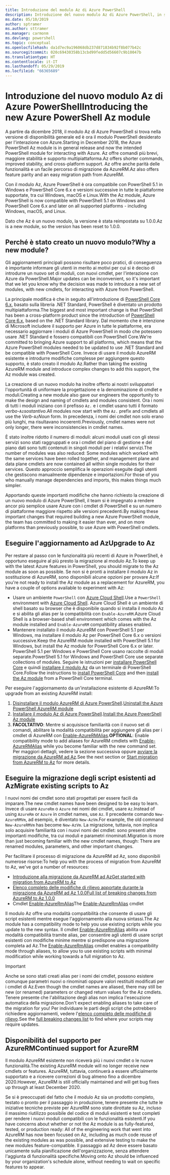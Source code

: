 ```yaml
---
title: Introduzione del modulo Az di Azure PowerShell
description: Introduzione del nuovo modulo Az di Azure PowerShell, in sostituzione del modulo AzureRM.
ms.date: 05/10/2019
author: sptramer
ms.author: sttramer
ms.manager: carmonm
ms.devlang: powershell
ms.topic: conceptual
ms.openlocfilehash: da1d7ec9a196068db237d871834b92f8b077b42c
ms.sourcegitcommit: 020c69430358b13cbd99fedd5d56607c9b10047b
ms.translationtype: HT
ms.contentlocale: it-IT
ms.lasthandoff: 05/29/2019
ms.locfileid: "66365689"
---
```

# <a name="introducing-the-new-azure-powershell-az-module"></a><span data-ttu-id="1bae0-103">Introduzione del nuovo modulo Az di Azure PowerShell</span><span class="sxs-lookup"><span data-stu-id="1bae0-103">Introducing the new Azure PowerShell Az module</span></span>

<span data-ttu-id="1bae0-104">A partire da dicembre 2018, il modulo Az di Azure PowerShell si trova nella versione di disponibilità generale ed è ora il modulo PowerShell desiderato per l'interazione con Azure.</span><span class="sxs-lookup"><span data-stu-id="1bae0-104">Starting in December 2018, the Azure PowerShell Az module is in general release and now the intended PowerShell module for interacting with Azure.</span></span> <span data-ttu-id="1bae0-105">Az offre comandi più brevi, maggiore stabilità e supporto multipiattaforma.</span><span class="sxs-lookup"><span data-stu-id="1bae0-105">Az offers shorter commands, improved stability, and cross-platform support.</span></span> <span data-ttu-id="1bae0-106">Az offre anche parità delle funzionalità e un facile percorso di migrazione da AzureRM.</span><span class="sxs-lookup"><span data-stu-id="1bae0-106">Az also offers feature parity and an easy migration path from AzureRM.</span></span>

<span data-ttu-id="1bae0-107">Con il modulo Az, Azure PowerShell è ora compatibile con PowerShell 5.1 in Windows e PowerShell Core 6.x e versioni successive in tutte le piattaforme supportate, tra cui Windows, macOS e Linux.</span><span class="sxs-lookup"><span data-stu-id="1bae0-107">With the Az module, Azure PowerShell is now compatible with PowerShell 5.1 on Windows and PowerShell Core 6.x and later on all supported platforms - including Windows, macOS, and Linux.</span></span>

<span data-ttu-id="1bae0-108">Dato che Az è un nuovo modulo, la versione è stata reimpostata su 1.0.0.</span><span class="sxs-lookup"><span data-stu-id="1bae0-108">Az is a new module, so the version has been reset to 1.0.0.</span></span>

## <a name="why-a-new-module"></a><span data-ttu-id="1bae0-109">Perché è stato creato un nuovo modulo?</span><span class="sxs-lookup"><span data-stu-id="1bae0-109">Why a new module?</span></span>

<span data-ttu-id="1bae0-110">Gli aggiornamenti principali possono risultare poco pratici, di conseguenza è importante informare gli utenti in merito ai motivi per cui si è deciso di introdurre un nuovo set di moduli, con nuovi cmdlet, per l'interazione con Azure da PowerShell.</span><span class="sxs-lookup"><span data-stu-id="1bae0-110">Major updates can be inconvenient, so it's important that we let you know why the decision was made to introduce a new set of modules, with new cmdlets, for interacting with Azure from PowerShell.</span></span>

<span data-ttu-id="1bae0-111">La principale modifica è che in seguito all'introduzione di [PowerShell Core 6.x](/powershell/scripting/overview), basato sulla libreria .NET Standard, PowerShell è diventato un prodotto multipiattaforma.</span><span class="sxs-lookup"><span data-stu-id="1bae0-111">The biggest and most important change is that PowerShell has been a cross-platform product since the introduction of [PowerShell Core 6.x](/powershell/scripting/overview), based on the .NET Standard library.</span></span>
<span data-ttu-id="1bae0-112">Dal momento che è intenzione di Microsoft includere il supporto per Azure in tutte le piattaforme, era necessario aggiornare i moduli di Azure PowerShell in modo che potessero usare .NET Standard e fossero compatibili con PowerShell Core.</span><span class="sxs-lookup"><span data-stu-id="1bae0-112">We're committed to bringing Azure support to all platforms, which means that the Azure PowerShell modules needed to be updated to use .NET Standard and be compatible with PowerShell Core.</span></span> <span data-ttu-id="1bae0-113">Invece di usare il modulo AzureRM esistente e introdurre modifiche complesse per aggiungere questo supporto, è stato creato il modulo Az.</span><span class="sxs-lookup"><span data-stu-id="1bae0-113">Rather than taking the existing AzureRM module and introduce complex changes to add this support, the Az module was created.</span></span>

<span data-ttu-id="1bae0-114">La creazione di un nuovo modulo ha inoltre offerto ai nostri sviluppatori l'opportunità di uniformare la progettazione e la denominazione di cmdlet e moduli.</span><span class="sxs-lookup"><span data-stu-id="1bae0-114">Creating a new module also gave our engineers the opportunity to make the design and naming of cmdlets and modules consistent.</span></span> <span data-ttu-id="1bae0-115">Ora i nomi di tutti i moduli iniziano con il prefisso `Az.` e i cmdlet usano tutti il formato _verbo_-`Az`_sostantivo_.</span><span class="sxs-lookup"><span data-stu-id="1bae0-115">All modules now start with the `Az.` prefix and cmdlets all use the _Verb_-`Az`_Noun_ form.</span></span> <span data-ttu-id="1bae0-116">In precedenza, i nomi dei cmdlet non solo erano più lunghi, ma risultavano incoerenti.</span><span class="sxs-lookup"><span data-stu-id="1bae0-116">Previously, cmdlet names were not only longer, there were inconsistencies in cmdlet names.</span></span>

<span data-ttu-id="1bae0-117">È stato inoltre ridotto il numero di moduli: alcuni moduli usati con gli stessi servizi sono stati raggruppati e ora i cmdlet del piano di gestione e del piano dati sono tutti contenuti in singoli moduli per i relativi servizi.</span><span class="sxs-lookup"><span data-stu-id="1bae0-117">The number of modules was also reduced: Some modules which worked with the same services have been rolled together, and management plane and data plane cmdlets are now contained all within single modules for their services.</span></span> <span data-ttu-id="1bae0-118">Questo approccio semplifica le operazioni eseguite dagli utenti che gestiscono manualmente dipendenze e importazioni.</span><span class="sxs-lookup"><span data-stu-id="1bae0-118">For those of you who manually manage dependencies and imports, this makes things much simpler.</span></span>

<span data-ttu-id="1bae0-119">Apportando queste importanti modifiche che hanno richiesto la creazione di un nuovo modulo di Azure PowerShell, il team si è impegnato a rendere ancor più semplice usare Azure con i cmdlet di PowerShell e su un numero di piattaforme maggiore rispetto alle versioni precedenti.</span><span class="sxs-lookup"><span data-stu-id="1bae0-119">By making these important changes that required building a new Azure PowerShell module, the team has committed to making it easier than ever, and on more platforms than previously possible, to use Azure with PowerShell cmdlets.</span></span>

## <a name="upgrade-to-az"></a><span data-ttu-id="1bae0-120">Eseguire l'aggiornamento ad Az</span><span class="sxs-lookup"><span data-stu-id="1bae0-120">Upgrade to Az</span></span>

<span data-ttu-id="1bae0-121">Per restare al passo con le funzionalità più recenti di Azure in PowerShell, è opportuno eseguire al più presto la migrazione al modulo Az.</span><span class="sxs-lookup"><span data-stu-id="1bae0-121">To keep up with the latest Azure features in PowerShell, you should migrate to the Az module as soon as possible.</span></span> <span data-ttu-id="1bae0-122">Se non si è pronti a installare il modulo Az in sostituzione di AzureRM, sono disponibili alcune opzioni per provare Az:</span><span class="sxs-lookup"><span data-stu-id="1bae0-122">If you're not ready to install the Az module as a replacement for AzureRM, you have a couple of options available to experiment with Az:</span></span>

* <span data-ttu-id="1bae0-123">Usare un ambiente `PowerShell` con [Azure Cloud Shell](https://docs.microsoft.com/en-us/azure/cloud-shell/overview).</span><span class="sxs-lookup"><span data-stu-id="1bae0-123">Use a `PowerShell` environment with [Azure Cloud Shell](https://docs.microsoft.com/en-us/azure/cloud-shell/overview).</span></span>
  <span data-ttu-id="1bae0-124">Azure Cloud Shell è un ambiente di shell basato su browser che è disponibile quando si installa il modulo Az e si abilita gli alias per la compatibilità con `Enable-AzureRM`.</span><span class="sxs-lookup"><span data-stu-id="1bae0-124">Azure Cloud Shell is a browser-based shell environment which comes with the Az module installed and `Enable-AzureRM` compatibility aliases enabled.</span></span>
* <span data-ttu-id="1bae0-125">Mantenere installato il modulo AzureRM con PowerShell 5.1 per Windows, ma installare il modulo Az per PowerShell Core 6.x o versioni successive.</span><span class="sxs-lookup"><span data-stu-id="1bae0-125">Keep the AzureRM module installed with PowerShell 5.1 for Windows, but install the Az module for PowerShell Core 6.x or later.</span></span> <span data-ttu-id="1bae0-126">PowerShell 5.1 per Windows e PowerShell Core usano raccolte di moduli separate.</span><span class="sxs-lookup"><span data-stu-id="1bae0-126">PowerShell 5.1 for Windows and PowerShell Core use separate collections of modules.</span></span> <span data-ttu-id="1bae0-127">Seguire le istruzioni per [installare PowerShell Core](/powershell/scripting/install/installing-powershell-core-on-windows) e quindi [installare il modulo Az](install-az-ps.md) da un terminale di PowerShell Core.</span><span class="sxs-lookup"><span data-stu-id="1bae0-127">Follow the instructions to [install PowerShell Core](/powershell/scripting/install/installing-powershell-core-on-windows) and then [install the Az module](install-az-ps.md) from a PowerShell Core terminal.</span></span>

<span data-ttu-id="1bae0-128">Per eseguire l'aggiornamento da un'installazione esistente di AzureRM:</span><span class="sxs-lookup"><span data-stu-id="1bae0-128">To upgrade from an existing AzureRM install:</span></span>

1. <span data-ttu-id="1bae0-129">[Disinstallare il modulo AzureRM di Azure PowerShell](/powershell/azure/uninstall-az-ps#uninstall-the-azurerm-module).</span><span class="sxs-lookup"><span data-stu-id="1bae0-129">[Uninstall the Azure PowerShell AzureRM module](/powershell/azure/uninstall-az-ps#uninstall-the-azurerm-module)</span></span>
2. <span data-ttu-id="1bae0-130">[Installare il modulo Az di Azure PowerShell](install-az-ps.md).</span><span class="sxs-lookup"><span data-stu-id="1bae0-130">[Install the Azure PowerShell Az module](install-az-ps.md)</span></span>
3. <span data-ttu-id="1bae0-131">__FACOLTATIVO__: Mentre si acquisisce familiarità con il nuovo set di comandi, abilitare la modalità compatibilità per aggiungere gli alias per i cmdlet di AzureRM con [Enable-AzureRMAlias](/powershell/module/az.accounts/enable-azurermalias).</span><span class="sxs-lookup"><span data-stu-id="1bae0-131">__OPTIONAL__: Enable compatibility mode to add aliases for AzureRM cmdlets with [Enable-AzureRMAlias](/powershell/module/az.accounts/enable-azurermalias) while you become familiar with the new command set.</span></span> <span data-ttu-id="1bae0-132">Per maggiori dettagli, vedere la sezione successiva oppure [avviare la migrazione da AzureRM ad Az](migrate-from-azurerm-to-az.md).</span><span class="sxs-lookup"><span data-stu-id="1bae0-132">See the next section or [Start migration from AzureRM to Az](migrate-from-azurerm-to-az.md) for more details.</span></span>

## <a name="migrate-existing-scripts-to-az"></a><span data-ttu-id="1bae0-133">Eseguire la migrazione degli script esistenti ad Az</span><span class="sxs-lookup"><span data-stu-id="1bae0-133">Migrate existing scripts to Az</span></span>

<span data-ttu-id="1bae0-134">I nuovi nomi dei cmdlet sono stati progettati per essere facili da imparare.</span><span class="sxs-lookup"><span data-stu-id="1bae0-134">The new cmdlet names have been designed to be easy to learn.</span></span> <span data-ttu-id="1bae0-135">Invece di usare `AzureRm` o `Azure` nei nomi dei cmdlet, usare `Az`.</span><span class="sxs-lookup"><span data-stu-id="1bae0-135">Instead of using `AzureRm` or `Azure` in cmdlet names, use `Az`.</span></span> <span data-ttu-id="1bae0-136">Il precedente comando `New-AzureRMVm`, ad esempio, è diventato `New-AzVm`.</span><span class="sxs-lookup"><span data-stu-id="1bae0-136">For example, the old command `New-AzureRMVm` has become `New-AzVm`.</span></span>
<span data-ttu-id="1bae0-137">La migrazione, tuttavia, non implica solo acquisire familiarità con i nuovi nomi dei cmdlet: sono presenti altre importanti modifiche, tra cui moduli e parametri rinominati.</span><span class="sxs-lookup"><span data-stu-id="1bae0-137">Migration is more than just becoming familiar with the new cmdlet names, though: There are renamed modules, parameters, and other important changes.</span></span>

<span data-ttu-id="1bae0-138">Per facilitare il processo di migrazione da AzureRM ad Az, sono disponibili numerose risorse:</span><span class="sxs-lookup"><span data-stu-id="1bae0-138">To help you with the process of migration from AzureRM to Az, we've got a number of resources:</span></span>

* [<span data-ttu-id="1bae0-139">Introduzione alla migrazione da AzureRM ad Az</span><span class="sxs-lookup"><span data-stu-id="1bae0-139">Get started with migration from AzureRM to Az</span></span>](migrate-from-azurerm-to-az.md)
* [<span data-ttu-id="1bae0-140">Elenco completo delle modifiche di rilievo apportate durante la migrazione da AzureRM ad Az 1.0.0</span><span class="sxs-lookup"><span data-stu-id="1bae0-140">Full list of breaking changes from AzureRM to Az 1.0.0</span></span>](migrate-az-1.0.0.md)
* <span data-ttu-id="1bae0-141">Cmdlet [Enable-AzureRmAlias](/powershell/module/az.accounts/enable-azurermalias)</span><span class="sxs-lookup"><span data-stu-id="1bae0-141">The [Enable-AzureRmAlias](/powershell/module/az.accounts/enable-azurermalias) cmdlet</span></span>

<span data-ttu-id="1bae0-142">Il modulo Az offre una modalità compatibilità che consente di usare gli script esistenti mentre esegue l'aggiornamento alla nuova sintassi.</span><span class="sxs-lookup"><span data-stu-id="1bae0-142">The Az module has a compatibility mode to help you use existing scripts while you update to the new syntax.</span></span> <span data-ttu-id="1bae0-143">Il cmdlet [Enable-AzureRmAlias](/powershell/module/az.accounts/enable-azurermalias) abilita una modalità compatibilità tramite alias, per consentire agli utenti di usare script esistenti con modifiche minime mentre si predispone una migrazione completa ad Az.</span><span class="sxs-lookup"><span data-stu-id="1bae0-143">The [Enable-AzureRmAlias](/powershell/module/az.accounts/enable-azurermalias) cmdlet enables a compatibility mode through aliases, to allow you to use existing scripts with minimal modification while working towards a full migration to Az.</span></span>

> [!IMPORTANT]
> <span data-ttu-id="1bae0-144">Anche se sono stati creati alias per i nomi dei cmdlet, possono esistere comunque parametri nuovi o rinominati oppure valori restituiti modificati per i cmdlet di Az.</span><span class="sxs-lookup"><span data-stu-id="1bae0-144">Even though the cmdlet names are aliased, there may still be new (or renamed) parameters or changed return values for the Az cmdlets.</span></span> <span data-ttu-id="1bae0-145">Tenere presente che l'abilitazione degli alias non implica l'esecuzione automatica della migrazione.</span><span class="sxs-lookup"><span data-stu-id="1bae0-145">Don't expect enabling aliases to take care of the migration for you!</span></span> <span data-ttu-id="1bae0-146">Per individuare le parti degli script che potrebbero richiedere aggiornamenti, vedere l'[elenco completo delle modifiche di rilievo](migrate-az-1.0.0.md).</span><span class="sxs-lookup"><span data-stu-id="1bae0-146">See the [full breaking changes list](migrate-az-1.0.0.md) to find where your scripts may require updates.</span></span>

## <a name="continued-support-for-azurerm"></a><span data-ttu-id="1bae0-147">Disponibilità del supporto per AzureRM</span><span class="sxs-lookup"><span data-stu-id="1bae0-147">Continued support for AzureRM</span></span>

<span data-ttu-id="1bae0-148">Il modulo AzureRM esistente non riceverà più i nuovi cmdlet o le nuove funzionalità.</span><span class="sxs-lookup"><span data-stu-id="1bae0-148">The existing AzureRM module will no longer receive new cmdlets or features.</span></span> <span data-ttu-id="1bae0-149">AzureRM, tuttavia, continuerà a essere ufficialmente supportato e a ricevere correzioni di bug almeno fino a dicembre 2020.</span><span class="sxs-lookup"><span data-stu-id="1bae0-149">However, AzureRM is still officially maintained and will get bug fixes up through at least December 2020.</span></span>

<span data-ttu-id="1bae0-150">Se si è preoccupati del fatto che il modulo Az sia un prodotto completo, testato o pronto per il passaggio in produzione, tenere presente che tutte le iniziative tecniche previste per AzureRM sono state dirottate su Az, incluso il massimo riutilizzo possibile del codice di moduli esistenti e test completi per rendere i nuovi moduli compatibili con le funzionalità esistenti.</span><span class="sxs-lookup"><span data-stu-id="1bae0-150">If you have concerns about whether or not the Az module is as fully-featured, tested, or production ready: All of the engineering work that went into AzureRM has now been focused on Az, including as much code reuse of the existing modules as was possible, and extensive testing to make the new modules feature-compatible.</span></span> <span data-ttu-id="1bae0-151">Il passaggio ad Az deve essere basato unicamente sulla pianificazione dell'organizzazione, senza attendere l'aggiunta di funzionalità specifiche.</span><span class="sxs-lookup"><span data-stu-id="1bae0-151">Moving onto Az should be influenced by your organization's schedule alone, without needing to wait on specific features to appear.</span></span>